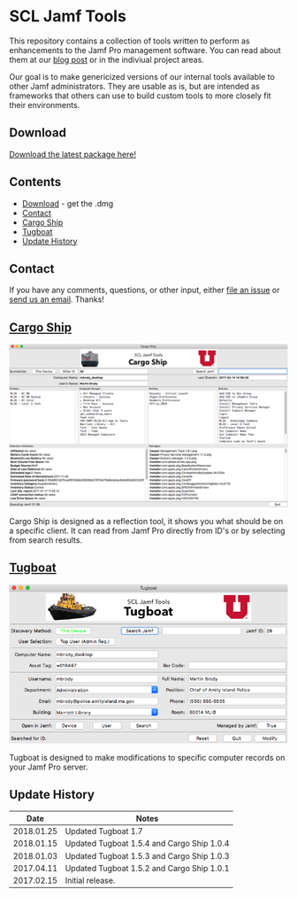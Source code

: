 # SCL Jamf Tools

This repository contains a collection of tools written to perform as enhancements to the Jamf Pro management software. You can read about them at our [blog post](https://apple.lib.utah.edu/introducing-scl-jamf-tools/) or in the indiviual project areas.

Our goal is to make genericized versions of our internal tools available to other Jamf administrators. They are usable as is, but are intended as frameworks that others can use to build custom tools to more closely fit their environments.

## Download

[Download the latest package here!](../../releases/)

## Contents

- [Download](#download) - get the .dmg
- [Contact](#contact)
- [Cargo Ship](#cargoship)
- [Tugboat](#tugboat)
- [Update History](#update-history)

## Contact

If you have any comments, questions, or other input, either [file an issue](../../issues) or [send us an email](mailto:mlib-its-mac-github@lists.utah.edu). Thanks!



## [Cargo Ship](cargo_ship/README.md)

![](imgs/cargoship_final.png)

Cargo Ship is designed as a reflection tool, it shows you what should be on a specific client. It can read from Jamf Pro directly from ID's or by selecting from search results.



## [Tugboat](tugboat/README.md)

![](imgs/tugboat_final.png)

Tugboat is designed to make modifications to specific computer records on your Jamf Pro server.



## Update History

| Date       | Notes                                    |
| ---------- | ---------------------------------------- |
| 2018.01.25 | Updated Tugboat 1.7                      |
| 2018.01.15 | Updated Tugboat 1.5.4 and Cargo Ship 1.0.4 |
| 2018.01.03 | Updated Tugboat 1.5.3 and Cargo Ship 1.0.3 |
| 2017.04.11 | Updated Tugboat 1.5.2 and Cargo Ship 1.0.1 |
| 2017.02.15 | Initial release.                         |
